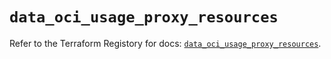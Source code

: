 # `data_oci_usage_proxy_resources`

Refer to the Terraform Registory for docs: [`data_oci_usage_proxy_resources`](https://registry.terraform.io/providers/oracle/oci/6.18.0/docs/data-sources/usage_proxy_resources).
